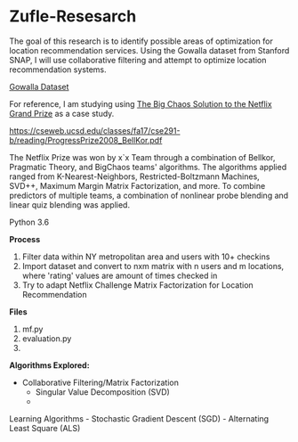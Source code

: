 ﻿# Zufle-Resesarch

The goal of this research is to identify possible areas of optimization for location recommendation services. Using the Gowalla dataset from Stanford SNAP, I will use collaborative filtering and attempt to optimize location recommendation systems.

[Gowalla Dataset](https://snap.stanford.edu/data/loc-gowalla.html)

For reference, I am studying using [The Big Chaos Solution to the Netflix Grand Prize](https://www.asc.ohio-state.edu/statistics/statgen/joul_aut2009/BigChaos.pdf) as a case study.

https://cseweb.ucsd.edu/classes/fa17/cse291-b/reading/ProgressPrize2008_BellKor.pdf

The Netflix Prize was won by x`x   Team through a combination of Bellkor, Pragmatic Theory, and BigChaos teams' algorithms. The algorithms applied ranged from K-Nearest-Neighbors, Restricted-Boltzmann Machines, SVD++, Maximum Margin Matrix Factorization, and more. To combine predictors of multiple teams, a combination of nonlinear probe blending and linear quiz blending was applied.


Python 3.6

__Process__
1. Filter data within NY metropolitan area and users with 10+ checkins 
2. Import dataset and convert to nxm matrix with n users and m locations, where 'rating' values are amount of times checked in
2. Try to adapt Netflix Challenge Matrix Factorization for Location Recommendation

__Files__

1. mf.py 
2. evaluation.py
3. 


__Algorithms Explored:__ 
    
  - Collaborative Filtering/Matrix Factorization
      - Singular Value Decomposition (SVD)
      - 
  Learning Algorithms
    - Stochastic Gradient Descent (SGD)
    - Alternating Least Square (ALS)